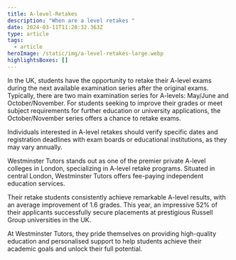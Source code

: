 ```yaml
---
title: A-level-Retakes
description: "When are a level retakes "
date: 2024-03-11T11:28:32.363Z
type: article
tags:
  - article
heroImage: /static/img/a-level-retakes-large.webp
highlightsBoxes: []
---
```

In the UK, students have the opportunity to retake their A-level exams during the next available examination series after the original exams. Typically, there are two main examination series for A-levels: May/June and October/November. For students seeking to improve their grades or meet subject requirements for further education or university applications, the October/November series offers a chance to retake exams.

Individuals interested in A-level retakes should verify specific dates and registration deadlines with exam boards or educational institutions, as they may vary annually.

Westminster Tutors stands out as one of the premier private A-level colleges in London, specializing in A-level retake programs. Situated in central London, Westminster Tutors offers fee-paying independent education services.

Their retake students consistently achieve remarkable A-level results, with an average improvement of 1.6 grades. This year, an impressive 52% of their applicants successfully secure placements at prestigious Russell Group universities in the UK.

At Westminster Tutors, they pride themselves on providing high-quality education and personalised support to help students achieve their academic goals and unlock their full potential.
